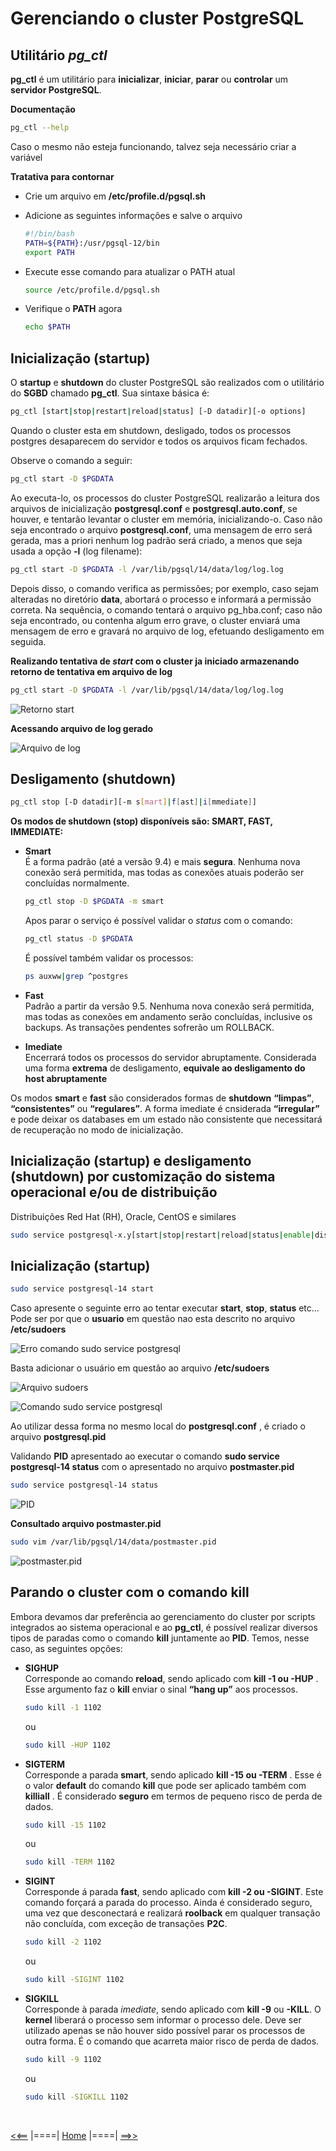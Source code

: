 # **Gerenciando o cluster PostgreSQL**

## **Utilitário *pg_ctl***

**pg_ctl** é um utilitário para **inicializar**, **iniciar**, **parar** ou **controlar** um **servidor PostgreSQL**.

**Documentação**

```bash
pg_ctl --help
```

Caso o mesmo não esteja funcionando, talvez seja necessário criar a variável 

**Tratativa para contornar**

- Crie um arquivo em **/etc/profile.d/pgsql.sh**
- Adicione as seguintes informações e salve o arquivo

  ```bash
  #!/bin/bash
  PATH=${PATH}:/usr/pgsql-12/bin
  export PATH
  ```

- Execute esse comando para atualizar o PATH atual
  
  ```bash
  source /etc/profile.d/pgsql.sh
  ```

- Verifique o **PATH** agora

  ```bash
  echo $PATH
  ```

## **Inicialização (startup)**

O **startup** e **shutdown** do cluster PostgreSQL são realizados com o utilitário do **SGBD** chamado **pg_ctl**. Sua sintaxe básica é:

```bash
pg_ctl [start|stop|restart|reload|status] [-D datadir][-o options]
```

Quando o cluster esta em shutdown, desligado, todos os processos postgres desaparecem do servidor e todos os arquivos ficam fechados. 

Observe o comando a seguir:

```bash
pg_ctl start -D $PGDATA
```

Ao executa-lo, os processos do cluster PostgreSQL realizarão a leitura dos arquivos de inicialização **postgresql.conf** e **postgresql.auto.conf**, se houver, e tentarão levantar o cluster em memória, inicializando-o. Caso não seja encontrado o arquivo **postgresql.conf**, uma mensagem de erro será gerada, mas a priori nenhum log padrão será criado, a menos que seja usada a opção **-l** (log filename):

```bash
pg_ctl start -D $PGDATA -l /var/lib/pgsql/14/data/log/log.log
```

Depois disso, o comando verifica as permissões; por exemplo, caso sejam alteradas no diretório **data**, abortará o processo e informará a permissão correta. Na sequência, o comando tentará o arquivo pg_hba.conf; caso não seja encontrado, ou contenha algum erro grave, o cluster enviará uma mensagem de erro e gravará no arquivo de log, efetuando desligamento em seguida.

**Realizando tentativa de *start* com o cluster ja iniciado armazenando retorno de tentativa em arquivo de log**

```bash
pg_ctl start -D $PGDATA -l /var/lib/pgsql/14/data/log/log.log
```

![Retorno start](./img/retorno_start_log_1.png "Retorno comando pg_ctl start")

**Acessando arquivo de log gerado**

![Arquivo de log](./img/retorno_start_log_2.png "Arquivo de log")

## **Desligamento (shutdown)**

```bash
pg_ctl stop [-D datadir][-m s[mart]|f[ast]|i[mmediate]]
```

**Os modos de shutdown (stop) disponíveis são: SMART, FAST, IMMEDIATE:**

- **Smart**<br/>
  É a forma padrão (até a versão 9.4) e mais **segura**. Nenhuma nova conexão será permitida, mas todas as conexões atuais poderão ser concluídas normalmente.

  ```bash
  pg_ctl stop -D $PGDATA -m smart
  ```

  Apos parar o serviço é possível validar o *status* com o comando:

  ```bash
  pg_ctl status -D $PGDATA
  ```
  É possível também validar os processos:

  ```bash
  ps auxww|grep ^postgres
  ```

- **Fast**<br/>
  Padrão a partir da versão 9.5. Nenhuma nova conexão será permitida, mas todas as conexões em andamento serão concluídas, inclusive os backups. As transações pendentes sofrerão um ROLLBACK.

- **Imediate**<br/>
  Encerrará todos os processos do servidor abruptamente. Considerada uma forma **extrema** de desligamento, **equivale ao desligamento do host abruptamente**

Os modos **smart** e **fast** são considerados formas de **shutdown** **“limpas”**, **“consistentes”** ou **“regulares”**. A forma imediate é cnsiderada **“irregular”** e pode deixar os databases em um estado não consistente que necessitará de recuperação no modo de inicialização. 

## **Inicialização (startup) e desligamento (shutdown) por customização do sistema operacional e/ou de distribuição**

Distribuições Red Hat (RH), Oracle, CentOS e similares

```bash
sudo service postgresql-x.y[start|stop|restart|reload|status|enable|disable]
```

## **Inicialização (startup)**
  ```bash
  sudo service postgresql-14 start
  ```

Caso apresente o seguinte erro ao tentar executar **start**, **stop**, **status** etc... Pode ser por que o **usuario** em questão nao esta descrito no arquivo **/etc/sudoers**

![Erro comando sudo service postgresql](./img/erro_sudo_service_1.png "Mensagem de erro")

Basta adicionar o usuário em questão ao arquivo **/etc/sudoers**

![Arquivo sudoers](./img/arquivo_sudoers.png "Arquivo sudoers")

![Comando sudo service postgresql](./img/sudo_service_status.png "Comando sudo service status")

Ao utilizar dessa forma no mesmo local do **postgresql.conf** , é criado o arquivo **postgresql.pid**

Validando **PID** apresentado ao executar o comando **sudo service postgresql-14 status** com o apresentado no arquivo **postmaster.pid**

```bash
sudo service postgresql-14 status
```

![PID](./img/sudo_service_status_pid.png "PID")

**Consultado arquivo postmaster.pid**

```bash
sudo vim /var/lib/pgsql/14/data/postmaster.pid
```

![postmaster.pid](./img/postmaster.pid.png "Arquivo postmaster.pid")

## **Parando o cluster com o comando kill**

Embora devamos dar preferência ao gerenciamento do cluster por scripts integrados ao sistema operacional e ao **pg_ctl**, é possível realizar diversos tipos de paradas como o comando **kill** juntamente ao **PID**. Temos, nesse caso, as seguintes opções:

- **SIGHUP**<br/>
  Corresponde ao comando **reload**, sendo aplicado com **kill -1 ou -HUP** . Esse argumento faz o **kill** enviar o sinal **“hang up”** aos processos.

  ```bash
  sudo kill -1 1102
  ```

  ou

  ```bash
  sudo kill -HUP 1102
  ```

- **SIGTERM**<br/>
  Corresponde a parada **smart**, sendo aplicado **kill -15 ou -TERM** . Esse é o valor **default** do comando **kill** que pode ser aplicado também com **killiall** . É considerado **seguro** em termos de pequeno risco de perda de dados.

  ```bash
  sudo kill -15 1102
  ```

  ou 

  ```bash
  sudo kill -TERM 1102
  ```

- **SIGINT**<br/>
  Corresponde á parada **fast**, sendo aplicado com **kill -2 ou -SIGINT**. Este comando forçará a parada do processo. Ainda é considerado seguro, uma vez que desconectará e realizará **roolback** em qualquer transação não concluída, com exceção de transações **P2C**.

  ```bash
  sudo kill -2 1102
  ```

  ou 

  ```bash
  sudo kill -SIGINT 1102
  ```

- **SIGKILL**<br/>
  Corresponde à parada *imediate*, sendo aplicado com **kill -9** ou **-KILL**. O **kernel** liberará o processo sem informar o processo dele. Deve ser utilizado apenas se não houver sido possível parar os processos de outra forma. É o comando que acarreta maior risco de perda de dados.

  ```bash
  sudo kill -9 1102
  ```

  ou

  ```bash
  sudo kill -SIGKILL 1102
  ```

<br/>

[<<==](../capitulo_3/capitulo_3.md) |====| [Home](../README.md) |====| [==>>](../capitulo_5/capitulo_5.md)